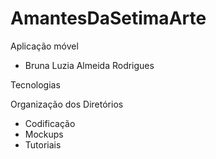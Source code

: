 # AmantesDaSetimaArte

Aplicação móvel 
- Bruna Luzia Almeida Rodrigues


Tecnologias

Organização dos Diretórios

- Codificação
- Mockups
- Tutoriais
